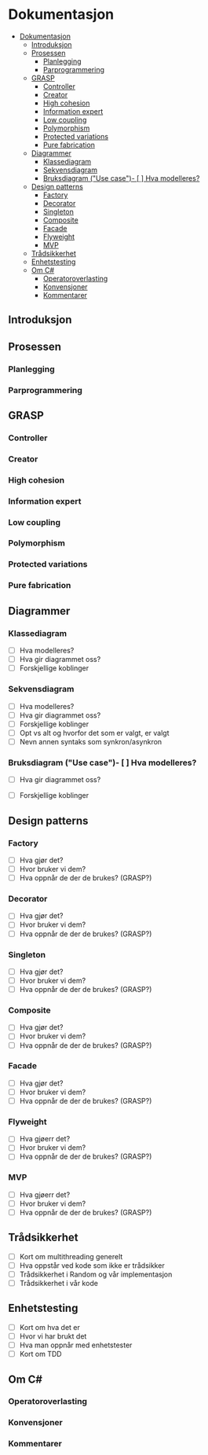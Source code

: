# Dokumentasjon 
- [Dokumentasjon](#dokumentasjon)
    - [Introduksjon](#introduksjon)
    - [Prosessen](#prosessen)
        - [Planlegging](#planlegging)
        - [Parprogrammering](#parprogrammering)
    - [GRASP](#grasp)
        - [Controller](#controller)
        - [Creator](#creator)
        - [High cohesion](#high-cohesion)
        - [Information expert](#information-expert)
        - [Low coupling](#low-coupling)
        - [Polymorphism](#polymorphism)
        - [Protected variations](#protected-variations)
        - [Pure fabrication](#pure-fabrication)
    - [Diagrammer](#diagrammer)
        - [Klassediagram](#klassediagram)
        - [Sekvensdiagram](#sekvensdiagram)
        - [Bruksdiagram ("Use case")- [ ] Hva modelleres?](#bruksdiagram-%22use-case%22----hva-modelleres)
    - [Design patterns](#design-patterns)
        - [Factory](#factory)
        - [Decorator](#decorator)
        - [Singleton](#singleton)
        - [Composite](#composite)
        - [Facade](#facade)
        - [Flyweight](#flyweight)
        - [MVP](#mvp)
    - [Trådsikkerhet](#tr%C3%A5dsikkerhet)
    - [Enhetstesting](#enhetstesting)
    - [Om C#](#om-c)
        - [Operatoroverlasting](#operatoroverlasting)
        - [Konvensjoner](#konvensjoner)
        - [Kommentarer](#kommentarer)

## Introduksjon 

## Prosessen 
### Planlegging 
### Parprogrammering 


## GRASP 
### Controller 
### Creator 
### High cohesion 
### Information expert 
### Low coupling 
### Polymorphism 
### Protected variations 
### Pure fabrication 

## Diagrammer 
### Klassediagram 
- [ ] Hva modelleres? 
- [ ] Hva gir diagrammet oss? 
- [ ] Forskjellige koblinger 
### Sekvensdiagram 
- [ ] Hva modelleres? 
- [ ] Hva gir diagrammet oss? 
- [ ] Forskjellige koblinger 
- [ ] Opt vs alt og hvorfor det som er valgt, er valgt 
- [ ] Nevn annen syntaks som synkron/asynkron
### Bruksdiagram ("Use case")- [ ] Hva modelleres? 
- [ ] Hva gir diagrammet oss? 
- [ ] Forskjellige koblinger 


## Design patterns 
### Factory 
- [ ] Hva gjør det? 
- [ ] Hvor bruker vi dem?
- [ ] Hva oppnår de der de brukes? (GRASP?)
### Decorator 
- [ ] Hva gjør det? 
- [ ] Hvor bruker vi dem?
- [ ] Hva oppnår de der de brukes? (GRASP?)
### Singleton 
- [ ] Hva gjør det? 
- [ ] Hvor bruker vi dem?
- [ ] Hva oppnår de der de brukes? (GRASP?)
### Composite 
- [ ] Hva gjør det? 
- [ ] Hvor bruker vi dem?
- [ ] Hva oppnår de der de brukes? (GRASP?)
### Facade 
- [ ] Hva gjør det? 
- [ ] Hvor bruker vi dem?
- [ ] Hva oppnår de der de brukes? (GRASP?)
### Flyweight
- [ ] Hva gjøerr det? 
- [ ] Hvor bruker vi dem?
- [ ] Hva oppnår de der de brukes? (GRASP?)
### MVP 
- [ ] Hva gjøerr det? 
- [ ] Hvor bruker vi dem?
- [ ] Hva oppnår de der de brukes? (GRASP?)

## Trådsikkerhet 
- [ ] Kort om multithreading generelt 
- [ ] Hva oppstår ved kode som ikke er trådsikker 
- [ ] Trådsikkerhet i Random og vår implementasjon 
- [ ] Trådsikkerhet i vår kode 

## Enhetstesting 
- [ ] Kort om hva det er 
- [ ] Hvor vi har brukt det 
- [ ] Hva man oppnår med enhetstester 
- [ ] Kort om TDD 

## Om C# 
### Operatoroverlasting 
### Konvensjoner 
### Kommentarer


